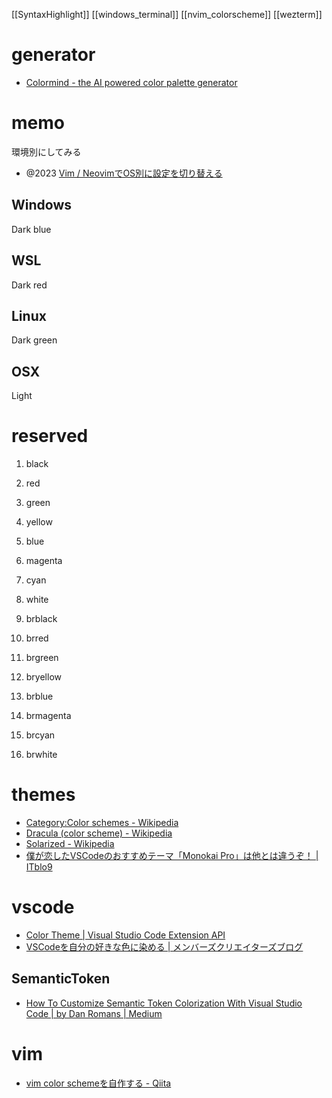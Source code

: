 [[SyntaxHighlight]]
[[windows_terminal]]
[[nvim_colorscheme]]
[[wezterm]]
# generator
- [Colormind - the AI powered color palette generator](http://colormind.io/)

# memo
環境別にしてみる
- @2023 [Vim / NeovimでOS別に設定を切り替える](https://zenn.dev/grtw2116/articles/83b0e7daa6e0b7)
## Windows
Dark blue
## WSL
Dark red
## Linux
Dark green
## OSX
Light

# reserved
1.  black  
2.  red  
3.  green  
4.  yellow  
5.  blue  
6.  magenta  
7.  cyan  
8.  white  

9.  brblack  
10.  brred  
11.  brgreen  
12.  bryellow  
13.  brblue  
14.  brmagenta  
15.  brcyan  
16.  brwhite

# themes
- [Category:Color schemes - Wikipedia](https://en.wikipedia.org/wiki/Category:Color_schemes)
- [Dracula (color scheme) - Wikipedia](https://en.wikipedia.org/wiki/Dracula_(color_scheme))
- [Solarized - Wikipedia](https://en.wikipedia.org/wiki/Solarized)
- [僕が恋したVSCodeのおすすめテーマ「Monokai Pro」は他とは違うぞ！ | ITblo9](https://itblo9.com/monokai-pro/)

# vscode
- [Color Theme | Visual Studio Code Extension API](https://code.visualstudio.com/api/extension-guides/color-theme)
- [VSCodeを自分の好きな色に染める | メンバーズクリエイターズブログ](https://creators.members.co.jp/2021/02/knowledge_007/)

## SemanticToken
- [How To Customize Semantic Token Colorization With Visual Studio Code | by Dan Romans | Medium](https://medium.com/@danromans/how-to-customize-semantic-token-colorization-with-visual-studio-code-ac3eab96141b)

# vim
- [vim color schemeを自作する - Qiita](https://qiita.com/kyokio/items/ba3d832e95ab7f6d04df)
